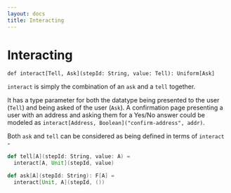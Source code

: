 ```yaml
---
layout: docs
title: Interacting
---
```


# Interacting

```
def interact[Tell, Ask](stepId: String, value: Tell): Uniform[Ask]
```

`interact` is simply the combination of an `ask` and a `tell`
together. 

It has a type parameter for both the datatype being presented to the
user (`Tell`) and being asked of the user (`Ask`). A confirmation page
presenting a user with an address and asking them for a Yes/No answer
could be modeled as `interact[Address, Boolean]("confirm-address", addr)`. 

Both `ask` and `tell` can be considered as being defined in terms of `interact` -

```scala
def tell[A](stepId: String, value: A) = 
  interact[A, Unit](stepId, value)

def ask[A](stepId: String): F[A] = 
  interact[Unit, A](stepId, ())
```

